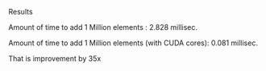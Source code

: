 Results

Amount of time to add 1 Million elements : 2.828 millisec.

Amount of time to add 1 Million elements (with CUDA cores): 0.081 millisec.

That is improvement by 35x
